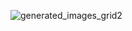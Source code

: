 
![generated_images_grid2](https://github.com/PascualMeritaTorres/Scalable-CGAN---GAN/assets/91559051/faf92843-00c7-4bc3-ac64-9ad9a8bd490d)
